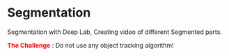# Segmentation
Segmentation with Deep Lab, Creating video of different Segmented parts.


<span style="color:red">**The Challenge**</span> : Do not use any object tracking algorithm!
